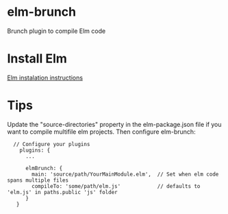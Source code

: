 # elm-brunch
Brunch plugin to compile Elm code

# Install Elm
[Elm instalation instructions](http://elm-lang.org/Install.elm)

# Tips
Update the "source-directories" property in the elm-package.json file if you want to compile multifile elm projects.
Then configure elm-brunch:

```
  // Configure your plugins
    plugins: {
      ...

      elmBrunch: {
        main: 'source/path/YourMainModule.elm',  // Set when elm code spans multiple files
        compileTo: 'some/path/elm.js'            // defaults to 'elm.js' in paths.public 'js' folder
      }
   }

```
